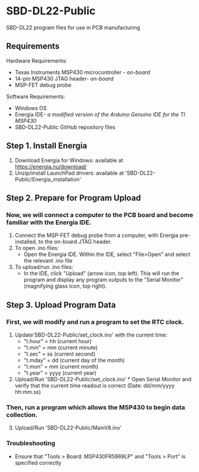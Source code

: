 # SBD-DL22-Public
SBD-DL22 program files for use in PCB manufacturing

## Requirements
Hardware Requirements:
* Texas Instruments MSP430 microcontroller - *on-board*
* 14-pin MSP430 JTAG header- *on-board*
* MSP-FET debug probe

Software Requirements:
* Windows OS
* Energia IDE- *a modified version of the Arduino Genuino IDE for the TI MSP430*
* SBD-DL22-Public GitHub repository files

## Step 1. Install Energia
1. Download Energia for Windows: available at https://energia.nu/download/ 
2. Unzip/install LaunchPad drivers: available at 'SBD-DL22-Public/Energia_installation'

## Step 2. Prepare for Program Upload
### Now, we will connect a computer to the PCB board and become familiar with the Energia IDE.
1. Connect the MSP-FET debug probe from a computer, with Energia pre-installed, to the on-board JTAG header.
2. To open .ino files: 
	* Open the Energia IDE. Within the IDE, select "File>Open" and select the relevant .ino file
3. To upload/run .ino files:
	* In the IDE, click "Upload" (arrow icon, top left). This will run the program and display any program outputs to the "Serial Monitor"
(magnifying glass icon, top right).

## Step 3. Upload Program Data
### First, we will modify and run a program to set the RTC clock. 
1. Update'SBD-DL22-Public/set_clock.ino' with the current time:
	* "t.hour" = hh (current hour)
	* "t.min" = mm (current minute)
	* "t.sec" = ss (current second)
	* "t.mday" = dd (current day of the month)
	* "t.mon" = mm (current month)
	* "t.year" = yyyy (current year)
2. Upload/Run 'SBD-DL22-Public/set_clock.ino'
        * Open Serial Monitor and verify that the current time readout is correct (Date: dd/mm/yyyy hh:mm.ss)
### Then, run a program which allows the MSP430 to begin data collection.
3. Upload/Run 'SBD-DL22-Public/MainV8.ino'

### Troubleshooting
* Ensure that "Tools > Board: MSP430FR5969LP" and "Tools > Port" is specified correctly


